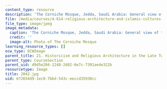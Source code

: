 ```yaml
---
content_type: resource
description: 'The Corniche Mosque, Jedda, Saudi Arabia: General view of the Mosque.'
file: /media/courses/4-614-religious-architecture-and-islamic-cultures-fall-2002/672654d91ec07bbd543ceeccd35930cc_2042.jpg
file_type: image/jpeg
image_metadata:
  caption: 'The Corniche Mosque, Jedda, Saudi Arabia: General view of the Mosque.'
  credit: ''
  image-alt: Photo of The Corniche Mosque
learning_resource_types: []
ocw_type: OCWImage
parent_title: 21. Historicism and Religious Architecture in the Late Twentieth Century
parent_type: CourseSection
parent_uid: d9d5e204-1248-2d82-6e7c-7391ae4e322b
resourcetype: Image
title: 2042.jpg
uid: 672654d9-1ec0-7bbd-543c-eeccd35930cc
---
```

